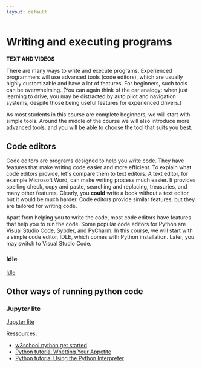 ```yaml
---
layout: default
---
```


# Writing and executing programs
**TEXT AND VIDEOS**

There are many ways to write and execute programs. Experienced programmers will use advanced tools (code editors), which are usually highly customizable and have a lot of features. For beginners, such tools can be overwhelming. (You can again think of the car analogy: when just learning to drive, you may be distracted by auto pilot and navigation systems, despite those being useful features for experienced drivers.)

As most students in this course are complete beginners, we will start with simple tools. Around the middle of the course we will also introduce more advanced tools, and you will be able to choose the tool that suits you best.

## Code editors
Code editors are programs designed to help you write code. They have features that make writing code easier and more efficient. To explain what code editors provide, let's compare them to text editors. A text editor, for example Microsoft Word, can make writing process much easier. It provides spelling check, copy and paste, searching and replacing, treasuries, and many other features. Clearly, you **could** write a book without a text editor, but it would be much harder. Code editors provide similar features, but they are tailored for writing code.

Apart from helping you to write the code, most code editors have features that help you to run the code. Some popular code editors for Python are Visual Studio Code, Sypder, and PyCharm. In this course, we will start with a simple code editor, IDLE, which comes with Python installation. Later, you may switch to Visual Studio Code.

### Idle
[Idle](https://docs.python.org/3/library/idle.html)

## Other ways of running python code


### Jupyter lite
[Jupyter lite](https://jupyter.org/try-jupyter/lab/)



Ressources:
- [w3school python get started](https://www.w3schools.com/python/python_getstarted.asp)
- [Python tutorial Whetting Your Appetite](https://docs.python.org/3/tutorial/appetite.html)
- [Python tutorial Using the Python Interpreter](https://docs.python.org/3/tutorial/interpreter.html)




